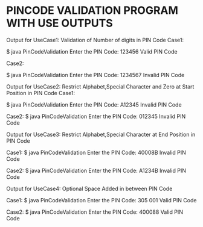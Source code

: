 # PINCODE VALIDATION PROGRAM WITH USE OUTPUTS

Output for UseCase1: Validation of Number of digits in PIN Code
Case1:

$ java PinCodeValidation
Enter the PIN Code:
123456
Valid PIN Code

Case2:

$ java PinCodeValidation
Enter the PIN Code:
1234567
Invalid PIN Code


Output for UseCase2: Restrict Alphabet,Special Character and Zero at Start Position in PIN Code
Case1:

$ java PinCodeValidation
Enter the PIN Code:
A12345
Invalid PIN Code

Case2:
$ java PinCodeValidation
Enter the PIN Code:
012345
Invalid PIN Code

Output for UseCase3: Restrict Alphabet,Special Character at End Position in PIN Code

Case1:
$ java PinCodeValidation
Enter the PIN Code:
40008B
Invalid PIN Code

Case2:
$ java PinCodeValidation
Enter the PIN Code:
A1234B
Invalid PIN Code

Output for UseCase4: Optional Space Added in between PIN Code

Case1:
$ java PinCodeValidation
Enter the PIN Code:
305 001
Valid PIN Code

Case2:
$ java PinCodeValidation
Enter the PIN Code:
400088
Valid PIN Code
